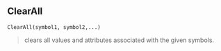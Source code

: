 ## ClearAll

```
ClearAll(symbol1, symbol2,...)
```

> clears all values and attributes associated with the given symbols. 
   